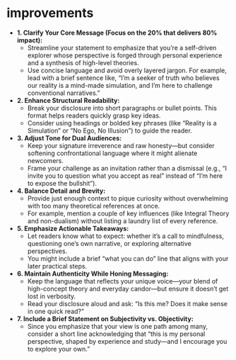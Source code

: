 # improvements

- **1. Clarify Your Core Message (Focus on the 20% that delivers 80% impact):**
    - Streamline your statement to emphasize that you’re a self-driven explorer whose perspective is forged through personal experience and a synthesis of high-level theories.
    - Use concise language and avoid overly layered jargon. For example, lead with a brief sentence like, “I’m a seeker of truth who believes our reality is a mind-made simulation, and I’m here to challenge conventional narratives.”
- **2. Enhance Structural Readability:**
    - Break your disclosure into short paragraphs or bullet points. This format helps readers quickly grasp key ideas.
    - Consider using headings or bolded key phrases (like “Reality is a Simulation” or “No Ego, No Illusion”) to guide the reader.
- **3. Adjust Tone for Dual Audiences:**
    - Keep your signature irreverence and raw honesty—but consider softening confrontational language where it might alienate newcomers.
    - Frame your challenge as an invitation rather than a dismissal (e.g., “I invite you to question what you accept as real” instead of “I’m here to expose the bullshit”).
- **4. Balance Detail and Brevity:**
    - Provide just enough context to pique curiosity without overwhelming with too many theoretical references at once.
    - For example, mention a couple of key influences (like Integral Theory and non-dualism) without listing a laundry list of every reference.
- **5. Emphasize Actionable Takeaways:**
    - Let readers know what to expect: whether it’s a call to mindfulness, questioning one’s own narrative, or exploring alternative perspectives.
    - You might include a brief “what you can do” line that aligns with your later practical steps.
- **6. Maintain Authenticity While Honing Messaging:**
    - Keep the language that reflects your unique voice—your blend of high-concept theory and everyday candor—but ensure it doesn’t get lost in verbosity.
    - Read your disclosure aloud and ask: “Is this me? Does it make sense in one quick read?”
- **7. Include a Brief Statement on Subjectivity vs. Objectivity:**
    - Since you emphasize that your view is one path among many, consider a short line acknowledging that “this is my personal perspective, shaped by experience and study—and I encourage you to explore your own.”